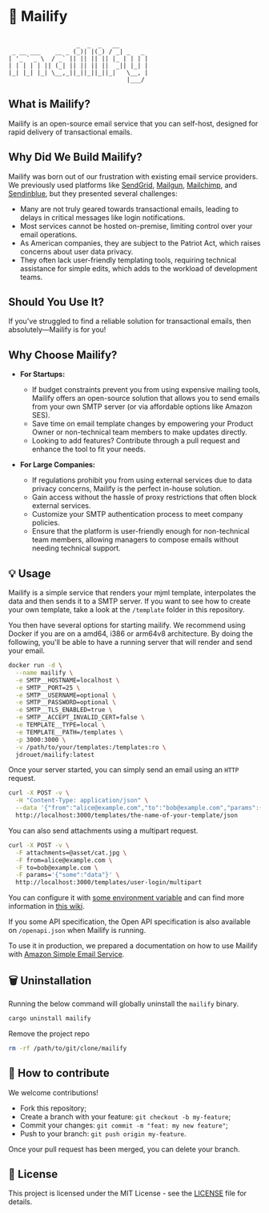 # 🧹 Mailify

```text

                   _  _  _   __
 _ __ ___    __ _ (_)| |(_) / _| _   _
| '_ ` _ \  / _` || || || || |_ | | | |
| | | | | || (_| || || || ||  _|| |_| |
|_| |_| |_| \__,_||_||_||_||_|   \__, |
                                 |___/

```

## What is Mailify?

Mailify is an open-source email service that you can self-host, designed for rapid delivery of transactional emails.

## Why Did We Build Mailify?

Mailify was born out of our frustration with existing email service providers. We previously used platforms like [SendGrid](https://sendgrid.com/), [Mailgun](https://www.mailgun.com/), [Mailchimp](https://mailchimp.com/), and [Sendinblue](https://www.sendinblue.com/), but they presented several challenges:

- Many are not truly geared towards transactional emails, leading to delays in critical messages like login notifications.
- Most services cannot be hosted on-premise, limiting control over your email operations.
- As American companies, they are subject to the Patriot Act, which raises concerns about user data privacy.
- They often lack user-friendly templating tools, requiring technical assistance for simple edits, which adds to the workload of development teams.

## Should You Use It?

If you've struggled to find a reliable solution for transactional emails, then absolutely—Mailify is for you!

## Why Choose Mailify?

- **For Startups:**

  - If budget constraints prevent you from using expensive mailing tools, Mailify offers an open-source solution that allows you to send emails from your own SMTP server (or via affordable options like Amazon SES).
  - Save time on email template changes by empowering your Product Owner or non-technical team members to make updates directly.
  - Looking to add features? Contribute through a pull request and enhance the tool to fit your needs.

- **For Large Companies:**
  - If regulations prohibit you from using external services due to data privacy concerns, Mailify is the perfect in-house solution.
  - Gain access without the hassle of proxy restrictions that often block external services.
  - Customize your SMTP authentication process to meet company policies.
  - Ensure that the platform is user-friendly enough for non-technical team members, allowing managers to compose emails without needing technical support.

## 💡 Usage

Mailify is a simple service that renders your mjml template, interpolates the data and then sends it to a SMTP server.
If you want to see how to create your own template, take a look at the `/template` folder in this repository.

You then have several options for starting mailify. We recommend using Docker if you are on a amd64, i386 or arm64v8 architecture.
By doing the following, you'll be able to have a running server that will render and send your email.

```bash
docker run -d \
  --name mailify \
  -e SMTP__HOSTNAME=localhost \
  -e SMTP__PORT=25 \
  -e SMTP__USERNAME=optional \
  -e SMTP__PASSWORD=optional \
  -e SMTP__TLS_ENABLED=true \
  -e SMTP__ACCEPT_INVALID_CERT=false \
  -e TEMPLATE__TYPE=local \
  -e TEMPLATE__PATH=/templates \
  -p 3000:3000 \
  -v /path/to/your/templates:/templates:ro \
  jdrouet/mailify:latest
```

Once your server started, you can simply send an email using an `HTTP` request.

```bash
curl -X POST -v \
  -H "Content-Type: application/json" \
  --data '{"from":"alice@example.com","to":"bob@example.com","params":{"some":"data"}}' \
  http://localhost:3000/templates/the-name-of-your-template/json
```

You can also send attachments using a multipart request.

```bash
curl -X POST -v \
  -F attachments=@asset/cat.jpg \
  -F from=alice@example.com \
  -F to=bob@example.com \
  -F params='{"some":"data"}' \
  http://localhost:3000/templates/user-login/multipart
```

You can configure it with [some environment variable](./wiki/environment-variables.md) and can find more information in [this wiki](./wiki/template-provider.md).

If you some API specification, the Open API specification is also available on `/openapi.json` when Mailify is running.

To use it in production, we prepared a documentation on how to use Mailify with [Amazon Simple Email Service](./wiki/with-aws-ses.md).

## 🗑️ Uninstallation

Running the below command will globally uninstall the `mailify` binary.

```bash
cargo uninstall mailify
```

Remove the project repo

```bash
rm -rf /path/to/git/clone/mailify
```

## 🤝 How to contribute

We welcome contributions!

- Fork this repository;
- Create a branch with your feature: `git checkout -b my-feature`;
- Commit your changes: `git commit -m "feat: my new feature"`;
- Push to your branch: `git push origin my-feature`.

Once your pull request has been merged, you can delete your branch.

## 📝 License

This project is licensed under the MIT License - see the [LICENSE](LICENSE) file for details.
